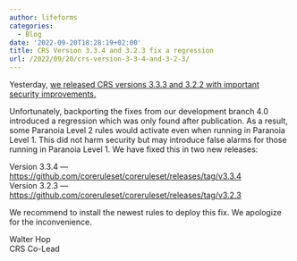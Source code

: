 ```yaml
---
author: lifeforms
categories:
  - Blog
date: '2022-09-20T18:28:19+02:00'
title: CRS Version 3.3.4 and 3.2.3 fix a regression
url: /2022/09/20/crs-version-3-3-4-and-3-2-3/
---
```



Yesterday, [we released CRS versions 3.3.3 and 3.2.2 with important security improvements.](https://coreruleset.org/20220919/crs-version-3-3-3-and-3-2-2-covering-several-cves/)

Unfortunately, backporting the fixes from our development branch 4.0 introduced a regression which was only found after publication. As a result, some Paranoia Level 2 rules would activate even when running in Paranoia Level 1. This did not harm security but may introduce false alarms for those running in Paranoia Level 1. We have fixed this in two new releases:

Version 3.3.4 — <https://github.com/coreruleset/coreruleset/releases/tag/v3.3.4>  
Version 3.2.3 — <https://github.com/coreruleset/coreruleset/releases/tag/v3.2.3>

We recommend to install the newest rules to deploy this fix. We apologize for the inconvenience.

Walter Hop  
CRS Co-Lead
